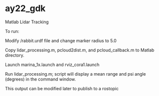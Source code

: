 # ay22_gdk

Matlab Lidar Tracking

To run:

Modify /rabbit.urdf file and change marker radius to 5.0

Copy lidar_processing.m, pcloud2dist.m, and pcloud_callback.m to Matlab directory.

Launch marina_1x.launch and rviz_cora1.launch

Run lidar_processing.m; script will display a mean range and psi angle (degrees) in the command window. 

This output can be modified later to publish to a rostopic
